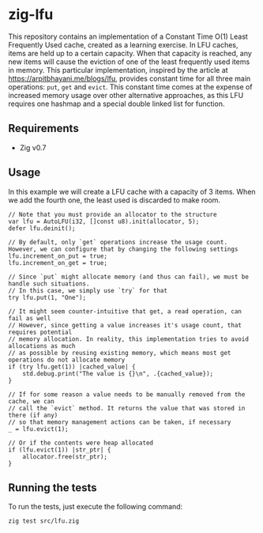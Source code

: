 # zig-lfu
This repository contains an implementation of a Constant Time O(1) Least Frequently Used cache, created as a learning exercise. In LFU caches, items are held up to a certain capacity. When that capacity is reached, any new items will cause the eviction of one of the least frequently used items in memory. This particular implementation, inspired by the article at https://arpitbhayani.me/blogs/lfu, provides constant time for all three main operations: `put`, `get` and `evict`. This constant time comes at the expense of increased memory usage over other alternative approaches, as this LFU requires one hashmap and a special double linked list for function.

## Requirements
 - Zig v0.7

## Usage
In this example we will create a LFU cache with a capacity of 3 items. When we add the fourth one, the least used is discarded to make room.
```zig
// Note that you must provide an allocator to the structure
var lfu = AutoLFU(i32, []const u8).init(allocator, 5);
defer lfu.deinit();

// By default, only `get` operations increase the usage count. However, we can configure that by changing the following settings
lfu.increment_on_put = true;
lfu.increment_on_get = true;

// Since `put` might allocate memory (and thus can fail), we must be handle such situations.
// In this case, we simply use `try` for that
try lfu.put(1, "One");

// It might seem counter-intuitive that get, a read operation, can fail as well
// However, since getting a value increases it's usage count, that requires potential 
// memory allocation. In reality, this implementation tries to avoid allocations as much
// as possible by reusing existing memory, which means most get operations do not allocate memory
if (try lfu.get(1)) |cached_value| {
    std.debug.print("The value is {}\n", .{cached_value});
}

// If for some reason a value needs to be manually removed from the cache, we can
// call the `evict` method. It returns the value that was stored in there (if any)
// so that memory management actions can be taken, if necessary
_ = lfu.evict(1);

// Or if the contents were heap allocated
if (lfu.evict(1)) |str_ptr| {
    allocator.free(str_ptr);
}
```

## Running the tests
To run the tests, just execute the following command:
```bash
zig test src/lfu.zig
```
